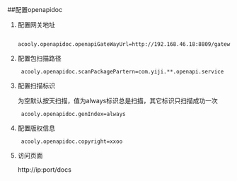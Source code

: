 ##配置openapidoc

1. 配置网关地址

        acooly.openapidoc.openapiGateWayUrl=http://192.168.46.18:8809/gateway.html

2. 配置包扫描路径

        acooly.openapidoc.scanPackagePartern=com.yiji.**.openapi.service

3. 配置扫描标识

    为空默认按天扫描，值为always标识总是扫描，其它标识只扫描成功一次

        acooly.openapidoc.genIndex=always


4. 配置版权信息

        acooly.openapidoc.copyright=xxoo


5. 访问页面

    http://ip:port/docs
